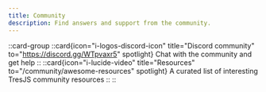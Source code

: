 ```yaml
---
title: Community
description: Find answers and support from the community.
---
```


::card-group
  ::card{icon="i-logos-discord-icon" title="Discord community" to="https://discord.gg/WTpvaxr5" spotlight}
  Chat with the community and get help
  ::
  ::card{icon="i-lucide-video" title="Resources" to="/community/awesome-resources" spotlight}
  A curated list of interesting TresJS community resources
  ::
::
